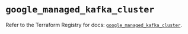 # `google_managed_kafka_cluster`

Refer to the Terraform Registry for docs: [`google_managed_kafka_cluster`](https://registry.terraform.io/providers/hashicorp/google-beta/6.7.0/docs/resources/google_managed_kafka_cluster).

